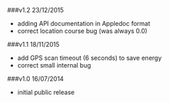 ###v1.2 23/12/2015
- adding API documentation in Appledoc format
- correct location course bug (was always 0.0)

###v1.1 18/11/2015
- add GPS scan timeout (6 seconds) to save energy
- correct small internal bug

###v1.0 16/07/2014
- initial public release

